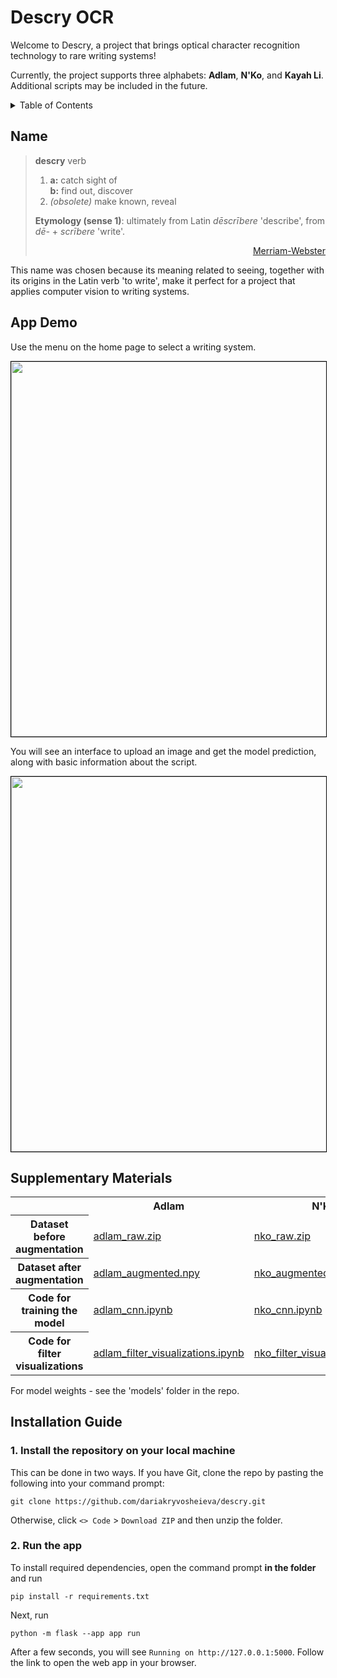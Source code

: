 # Descry OCR

Welcome to Descry, a project that brings optical character recognition technology to rare writing systems!

Currently, the project supports three alphabets: **Adlam**, **N'Ko**, and **Kayah Li**. Additional scripts may be included in the future.

<!-- TABLE OF CONTENTS -->
<details>
  <summary>Table of Contents</summary>
  <ol>
    <li>
	<a href="#name">Name</a>
    </li>
    <li>
	<a href="#name">App Demo</a>
    </li>
    <li>
      <a href="#supplementary-materials">Supplementary Materials</a>
    </li>
    <li>
      <a href="#installation-guide">Installation Guide</a>
    </li>
  </ol>
</details>

## Name

> **descry** verb
>
> 1. **a:** catch sight of <br>
>    **b:** find out, discover
> 2. *(obsolete)* make known, reveal
>
> **Etymology (sense 1)**: ultimately from Latin *dēscrībere* 'describe', from *dē-* + *scrībere* 'write'.
> <div align="right"> <a href="https://www.merriam-webster.com/dictionary/descry">Merriam-Webster</a> </div>

This name was chosen because its meaning related to seeing, together with its origins in the Latin verb 'to write', make it perfect for a project that applies computer vision to writing systems.

## App Demo

Use the menu on the home page to select a writing system.

<div style="text-align: center;"><img style="border: 1px solid black;" width="600px" src="../assets/Screenshot 2024-06-02 145702.png"></div>

You will see an interface to upload an image and get the model prediction, along with basic information about the script.

<div style="text-align: center;"><img style="border: 1px solid black;" width="600px" src="../assets/Screenshot 2024-06-02 151423.png"></div>

## Supplementary Materials

<table>
  <tr>
    <td></td>
    <th scope="col">Adlam</th>
    <th scope="col">N'Ko</th>
    <th scope="col">Kayah Li</th>
  </tr>
  <tr>
    <th scope="row">Dataset before augmentation</th>
    <td><a href="../assets/adlam_raw.zip">adlam_raw.zip</a></td>
    <td><a href="../assets/nko_raw.zip">nko_raw.zip</a></td>
    <td><a href="../assets/kayahli_raw.zip">kayahli_raw.zip</a></td>
  </tr>
  <tr>
    <th scope="row">Dataset after augmentation</th>
    <td><a href="https://drive.google.com/file/d/19TsTVjOTMvAs_5pXGkBRRIP01ObnAW7y/view?usp=drive_link">adlam_augmented.npy</a></td>
    <td><a href="https://drive.google.com/file/d/1GTorzYHArB6JkXRiYWqOaysVHus_Q422/view?usp=drive_link">nko_augmented.npy</a></td>
    <td><a href="https://drive.google.com/file/d/1GJ06DbU7_05NngvNzXV-_XCCJsnDwcb-/view?usp=drive_link">kayahli_augmented.npy</a></td>
  </tr>
  <tr>
    <th scope="row">Code for training the model</th>
    <td><a href="https://colab.research.google.com/drive/1c8dMSP5c98caC9wTwaO5fkXhClkuQKBj?usp=sharing">adlam_cnn.ipynb</a></td>
    <td><a href="https://colab.research.google.com/drive/1-1xravE86dtpqv6wSyXui3SuhBPRaJ49?usp=sharing">nko_cnn.ipynb</a></td>
    <td><a href="https://colab.research.google.com/drive/1OssGzEgzO5MtJJ4Mumq8us9wa92S3ARN?usp=sharing">kayahli_cnn.ipynb</a></td>
  </tr>
  <tr>
    <th scope="row">Code for filter visualizations</th>
    <td><a href="https://colab.research.google.com/drive/1v9j__6EL1Dce4vhHVSvguJG_07taY-HE?usp=sharing">adlam_filter_visualizations.ipynb</a></td>
    <td><a href="https://colab.research.google.com/drive/11A47dnhfZox6cMPqnOBxvy0MfAY0TPBK?usp=sharing">nko_filter_visualizations.ipynb</a></td>
    <td><a href="https://colab.research.google.com/drive/1cYxxEYHyHUVhNOkeSwGfIxG2cPTu-u7_?usp=sharing">kayahli_filter_visualizations</a></td>
  </tr>
</table>

For model weights - see the 'models' folder in the repo.

## Installation Guide

### 1. Install the repository on your local machine

This can be done in two ways. If you have Git, clone the repo by pasting the following into your command prompt:
```shell
git clone https://github.com/dariakryvosheieva/descry.git
```
Otherwise, click `<> Code` > `Download ZIP` and then unzip the folder.

### 2. Run the app

To install required dependencies, open the command prompt **in the folder** and run
```shell
pip install -r requirements.txt
```
Next, run
```shell
python -m flask --app app run
```
After a few seconds, you will see `Running on http://127.0.0.1:5000`. Follow the link to open the web app in your browser.
